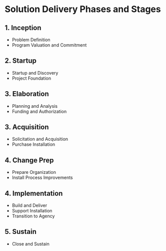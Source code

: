 # Solution Delivery Phases and Stages

## 1. Inception
* Problem Definition
* Program Valuation and Commitment

## 2. Startup
* Startup and Discovery
* Project Foundation

## 3. Elaboration
* Planning and Analysis
* Funding and Authorization

## 3. Acquisition
* Solicitation and Acquisition
* Purchase Installation

## 4. Change Prep
* Prepare Organization
* Install Process Improvements

## 4. Implementation
* Build and Deliver
* Support Installation
* Transition to Agency

## 5. Sustain
* Close and Sustain
